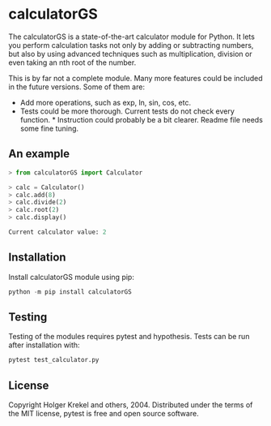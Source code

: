 # calculatorGS

The calculatorGS is a state-of-the-art calculator module for Python. It lets you perform calculation tasks
not only by adding or subtracting numbers, but also by using advanced techniques such as multiplication,
division or even taking an nth root of the number.

This is by far not a complete module. Many more features could be included in the future versions. Some
of them are:
* Add more operations, such as exp, ln, sin, cos, etc.
* Tests could be more thorough. Current tests do not check every function. \* Instruction could probably be a bit clearer. Readme file needs some fine tuning.

## An example

```python
> from calculatorGS import Calculator

> calc = Calculator()
> calc.add(8)
> calc.divide(2)
> calc.root(2)
> calc.display()

Current calculator value: 2
```

## Installation

Install calculatorGS module using pip:

```python
python -m pip install calculatorGS
```

## Testing

Testing of the modules requires pytest and hypothesis. Tests can be run after installation with:

```python
pytest test_calculator.py
```

## License

Copyright Holger Krekel and others, 2004.
Distributed under the terms of the MIT license, pytest is free and open source software.
